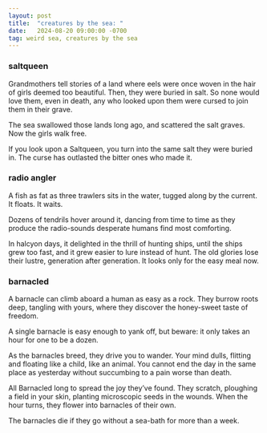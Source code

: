 ```yaml
---
layout: post
title:  "creatures by the sea: "
date:   2024-08-20 09:00:00 -0700
tag: weird sea, creatures by the sea
---
```


### saltqueen

Grandmothers tell stories of a land where eels were once woven in the hair of girls deemed too beautiful. Then, they were buried in salt. So none would love them, even in death, any who looked upon them were cursed to join them in their grave.

The sea swallowed those lands long ago, and scattered the salt graves. Now the girls walk free. 

If you look upon a Saltqueen, you turn into the same salt they were buried in. The curse has outlasted the bitter ones who made it.

### radio angler
A fish as fat as three trawlers sits in the water, tugged along by the current. It floats. It waits. 

Dozens of tendrils hover around it, dancing from time to time as they produce the radio-sounds desperate humans find most comforting. 

In halcyon days, it delighted in the thrill of hunting ships, until the ships grew too fast, and it grew easier to lure instead of hunt. The old glories lose their lustre, generation after generation. It looks only for the easy meal now. 

### barnacled

A barnacle can climb aboard a human as easy as a rock. They burrow roots deep, tangling with yours, where they discover the honey-sweet taste of freedom. 

A single barnacle is easy enough to yank off, but beware: it only takes an hour for one to be a dozen. 

As the barnacles breed, they drive you to wander. Your mind dulls, flitting and floating like a child, like an animal. You cannot end the day in the same place as yesterday without succumbing to a pain worse than death. 

All Barnacled long to spread the joy they’ve found. They scratch, ploughing a field in your skin, planting microscopic seeds in the wounds. When the hour turns, they flower into barnacles of their own.

The barnacles die if they go without a sea-bath for more than a week. 
